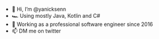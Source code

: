 - 👋 Hi, I’m @yanicksenn
- 🏎 Using mostly Java, Kotlin and C#
- 🏢 Working as a professional software engineer since 2016
- 📫 DM me on twitter

<!---
yanicksenn/yanicksenn is a ✨ special ✨ repository because its `README.md` (this file) appears on your GitHub profile.
You can click the Preview link to take a look at your changes.
--->
